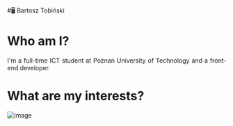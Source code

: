 #🖥️ Bartosz Tobiński

# Who am I?
<p align="justify">I'm a full-time ICT student at Poznań University of Technology and a front-end developer.</p>

# What are my interests?

![image](https://user-images.githubusercontent.com/76923032/221989387-b0f4c8c8-8efa-4f78-9f51-076037d1d461.png)


